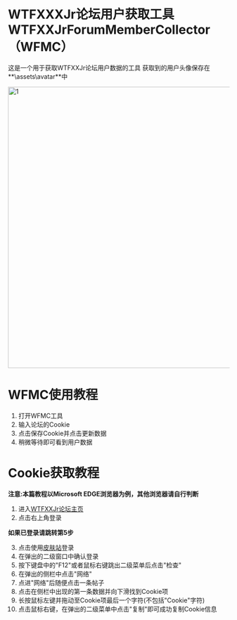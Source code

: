 # WTFXXXJr论坛用户获取工具WTFXXJrForumMemberCollector（WFMC）
这是一个用于获取WTFXXJr论坛用户数据的工具
获取到的用户头像保存在**\assets\avatar**中

<img width="640" height="640" alt="1" src="https://github.com/user-attachments/assets/f286077b-095e-4b0b-a8ad-6e3013485e38" />

# WFMC使用教程
1. 打开WFMC工具
2. 输入论坛的Cookie
3. 点击保存Cookie并点击更新数据
4. 稍微等待即可看到用户数据

# Cookie获取教程
**注意:本篇教程以Microsoft EDGE浏览器为例，其他浏览器请自行判断**
1. 进入[WTFXXJr论坛主页](https://bbs.wtfxxjr.top/)
2. 点击右上角登录
 
**如果已登录请跳转第5步**

3. 点击使用[皮肤站](https://auth.wtfxxjr.top/)登录
4. 在弹出的二级窗口中确认登录
5. 按下键盘中的"F12"或者鼠标右键跳出二级菜单后点击"检查"
6. 在弹出的侧栏中点击"网络"
7. 点进"网络"后随便点击一条帖子
8. 点击在侧栏中出现的第一条数据并向下滑找到Cookie项
9. 长按鼠标左键并拖动至Cookie项最后一个字符(不包括"Cookie"字符)
10. 点击鼠标右键，在弹出的二级菜单中点击"复制"即可成功复制Cookie信息
